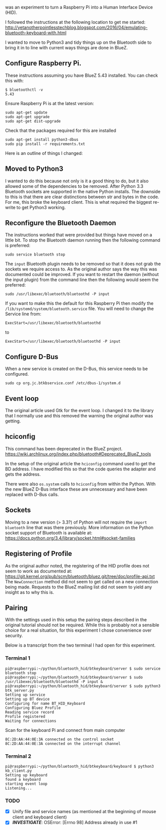 was an experiment to turn a Raspberry Pi into a Human Interface Device (HID).

I followed the instructions at the following location to get me started:
http://yetanotherpointlesstechblog.blogspot.com/2016/04/emulating-bluetooth-keyboard-with.html

I wanted to move to Python3 and tidy things up on the Bluetooth side to bring it in to line with current ways things are
done in BlueZ.

## Configure Raspberry Pi.

These instructions assuming you have BlueZ 5.43 installed. You can check this with:

```
$ bluetoothctl -v
5.43
```

Ensure Raspberry Pi is at the latest version:

```
sudo apt-get update
sudo apt-get upgrade
sudo apt-get dist-upgrade
```

Check that the packages required for this are installed

```
sudo apt-get install python3-dbus
sudo pip install -r requirements.txt
```

Here is an outline of things I changed:

## Moved to Python3

I wanted to do this because not only is it a good thing to do, but it also allowed some of the dependencies to be
removed. After Python 3.3 Bluetooth sockets are supported in the native Python installs. The downside to this is that
there are clear distinctions between str and bytes in the code. For me, this broke the keyboard client. This is what
required the biggest re-write to get Python3 working.

## Reconfigure the Bluetooth Daemon

The instructions worked that were provided but things have moved on a little bit. To stop the Bluetooth daemon running
then the following command is preferred:

```
sudo service bluetooth stop
```

The `input` Bluetooth plugin needs to be removed so that it does not grab the sockets we require access to. As the
original author says the way this was documented could be improved. If you want to restart the daemon (without the input
plugin) from the command line then the following would seem the preferred:

```
sudo /usr/libexec/bluetooth/bluetoothd -P input
```

If you want to make this the default for this Raspberry Pi then modify the `/lib/systemd/system/bluetooth.service` file.
You will need to change the Service line from:

```
ExecStart=/usr/libexec/bluetooth/bluetoothd
```

to

```
ExecStart=/usr/libexec/bluetooth/bluetoothd -P input
```

## Configure D-Bus

When a new service is created on the D-Bus, this service needs to be configured.

```
sudo cp org.jc.btkbservice.conf /etc/dbus-1/system.d
```

## Event loop

The original article used Gtk for the event loop. I changed it to the library that I normally use and this removed the
warning the original author was getting.

## hciconfig

This command has been deprecated in the BlueZ project.
https://wiki.archlinux.org/index.php/bluetooth#Deprecated_BlueZ_tools

In the setup of the original article the `hciconfig` command used to get the BD address. I have modified this so that
the code queries the adapter and gets the address.

There were also `os.system` calls to `hciconfig` from within the Python. With the new BlueZ D-Bus interface these are
unnecessary and have been replaced with D-Bus calls.

## Sockets

Moving to a new version (> 3.3?) of Python will not require the `import bluetooth` line that was there previously.
More information on the Python socket support of Bluetooth is available at:
https://docs.python.org/3.4/library/socket.html#socket-families

## Registering of Profile

As the original author noted, the registering of the HID profile does not seem to work as documented at:
https://git.kernel.org/pub/scm/bluetooth/bluez.git/tree/doc/profile-api.txt
The `NewConnection` method did not seem to get called on a new connection being made. Requests to the BlueZ mailing list
did not seem to yield any insight as to why this is.

## Pairing

With the settings used in this setup the pairing steps described in the original tutorial should not be required. While
this is probably not a sensible choice for a real situation, for this experiment I chose convenience over security.

Below is a transcript from the two terminal I had open for this experiment.

### Terminal 1

```
pi@raspberrypi:~/python/bluetooth_hid/btkeyboard/server $ sudo service bluetooth stop
pi@raspberrypi:~/python/bluetooth_hid/btkeyboard/server $ sudo /usr/libexec/bluetooth/bluetoothd -P input &
pi@raspberrypi:~/python/bluetooth_hid/btkeyboard/server $ sudo python3 btk_server.py
Setting up service
Setting up BT device
Configuring for name BT_HID_Keyboard
Configuring Bluez Profile
Reading service record
Profile registered
Waiting for connections
```

Scan for the keyboard Pi and connect from main computer

```
8C:2D:AA:44:0E:3A connected on the control socket
8C:2D:AA:44:0E:3A connected on the interrupt channel
```

### Terminal 2

```
pi@raspberrypi:~/python/bluetooth_hid/btkeyboard/keyboard $ python3 kb_client.py
Setting up keyboard
found a keyboard
starting event loop
Listening...
```

### TODO

- [x] Unify file and service names (as mentioned at the beginning of mouse client and keyboard client)
- [x] ***INVESTIGATE***: OSError: [Errno 98] Address already in use #1